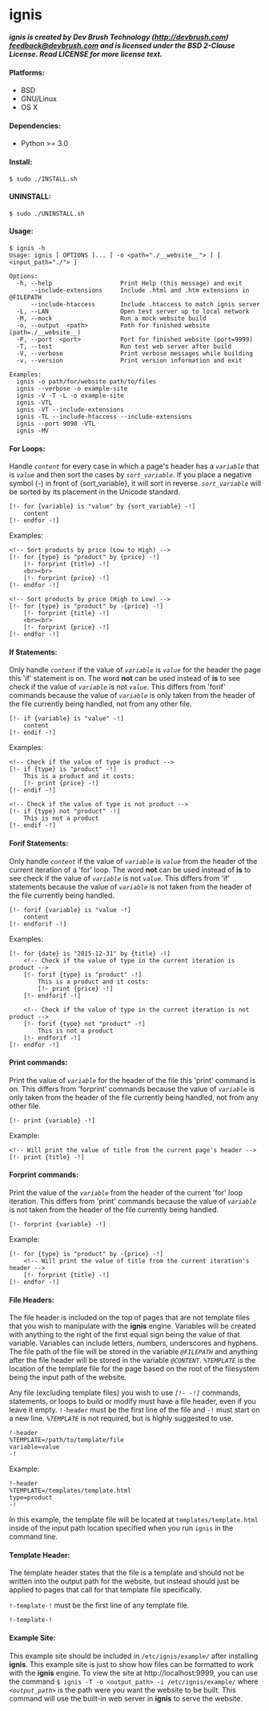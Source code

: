 # ignis

**_ignis is created by Dev Brush Technology (http://devbrush.com) <feedback@devbrush.com> and is licensed under the BSD 2-Clause License.  Read LICENSE for more license text._**

#### Platforms:
- BSD
- GNU/Linux
- OS X

#### Dependencies:
- Python >= 3.0

#### Install:
    $ sudo ./INSTALL.sh

#### UNINSTALL:
    $ sudo ./UNINSTALL.sh

#### Usage:
    $ ignis -h
    Usage: ignis [ OPTIONS ]... [ -o <path="./__website__"> ] [ <input_path="./"> ]

    Options:
      -h, --help                   Print Help (this message) and exit
          --include-extensions     Include .html and .htm extensions in @FILEPATH
          --include-htaccess       Include .htaccess to match ignis server
      -L, --LAN                    Open test server up to local network
      -M, --mock                   Run a mock website build
      -o, --output  <path>         Path for finished website (path=./__website__)
      -P, --port  <port>           Port for finished website (port=9999)
      -T, --test                   Run test web server after build
      -V, --verbose                Print verbose messages while building
      -v, --version                Print version information and exit

    Examples:
      ignis -o path/for/website path/to/files
      ignis --verbose -o example-site
      ignis -V -T -L -o example-site
      ignis -VTL
      ignis -VT --include-extensions
      ignis -TL --include-htaccess --include-extensions
      ignis --port 9090 -VTL
      ignis -MV

#### For Loops:

Handle *`content`* for every case in which a page's header has a *`variable`* that is *`value`* and then sort the cases by *`sort_variable`*.  If you place a negative symbol (-) in front of {sort_variable}, it will sort in reverse.  *`sort_variable`* will be sorted by its placement in the Unicode standard.

    [!- for {variable} is "value" by {sort_variable} -!]
		content
    [!- endfor -!]

Examples:

	<!-- Sort products by price (Low to High) -->
	[!- for {type} is "product" by {price} -!]
		[!- forprint {title} -!]
        <br><br>
        [!- forprint {price} -!]
	[!- endfor -!]

	<!-- Sort products by price (High to Low) -->
	[!- for {type} is "product" by -{price} -!]
		[!- forprint {title} -!]
        <br><br>
        [!- forprint {price} -!]
	[!- endfor -!]

#### If Statements:

Only handle *`content`* if the value of *`variable`* is *`value`* for the header the page this 'if' statement is on.  The word **not** can be used instead of **is** to see check if the value of *`variable`* is not *`value`*.  This differs from 'forif' commands because the value of *`variable`* is only taken from the header of the file currently being handled, not from any other file.

    [!- if {variable} is "value" -!]
		content
    [!- endif -!]

Examples:

	<!-- Check if the value of type is product -->
	[!- if {type} is "product" -!]
		This is a product and it costs:
        [!- print {price} -!]
	[!- endif -!]

	<!-- Check if the value of type is not product -->
	[!- if {type} not "product" -!]
		This is not a product
	[!- endif -!]

#### Forif Statements:

Only handle *`content`* if the value of *`variable`* is *`value`* from the header of the current iteration of a 'for' loop.  The word **not** can be used instead of **is** to see check if the value of *`variable`* is not *`value`*.  This differs from 'if' statements because the value of *`variable`* is not taken from the header of the file currently being handled.

    [!- forif {variable} is "value -!]
		content
    [!- endforif -!]

Examples:

	[!- for {date} is "2015-12-31" by {title} -!]
		<!-- Check if the value of type in the current iteration is product -->
		[!- forif {type} is "product" -!]
			This is a product and it costs:
    	    [!- print {price} -!]
		[!- endforif -!]

		<!-- Check if the value of type in the current iteration is not product -->
		[!- forif {type} not "product" -!]
			This is not a product
		[!- endforif -!]
    [!- endfor -!]

#### Print commands:

Print the value of *`variable`* for the header of the file this 'print' command is on.  This differs from 'forprint' commands because the value of *`variable`* is only taken from the header of the file currently being handled, not from any other file.

    [!- print {variable} -!]

Example:

	<!-- Will print the value of title from the current page's header -->
	[!- print {title} -!]

#### Forprint commands:

Print the value of the *`variable`* from the header of the current 'for' loop iteration.  This differs from 'print' commands because the value of *`variable`* is not taken from the header of the file currently being handled.

	[!- forprint {variable} -!]

Example:

	[!- for {type} is "product" by -{price} -!]
		<!-- Will print the value of title from the current iteration's header -->
    	[!- forprint {title} -!]
	[!- endfor -!]

#### File Headers:

The file header is included on the top of pages that are not template files that you wish to manipulate with the **ignis** engine.  Variables will be created with anything to the right of the first equal sign being the value of that variable.  Variables can include letters, numbers, underscores and hyphens.  The file path of the file will be stored in the variable *`@FILEPATH`* and anything after the file header will be stored in the variable *`@CONTENT`*.  *`%TEMPLATE`* is the location of the template file for the page based on the root of the filesystem being the input path of the website.

Any file (excluding template files) you wish to use *`[!- -!]`* commands, statements, or loops to build or modify must have a file header, even if you leave it empty.  `!-header` must be the first line of the file and `-!` must start on a new line.  *`%TEMPLATE`* is not required, but is highly suggested to use.

	!-header
	%TEMPLATE=/path/to/template/file
	variable=value
	-!

Example:

	!-header
    %TEMPLATE=/templates/template.html
    type=product
    -!

In this example, the template file will be located at `templates/template.html` inside of the input path location specified when you run `ignis` in the command line.

#### Template Header:

The template header states that the file is a template and should not be written into the output path for the website, but instead should just be applied to pages that call for that template file specifically.

`!-template-!` must be the first line of any template file.

	!-template-!

#### Example Site:

This example site should be included in `/etc/ignis/example/` after installing **ignis**.  This example site is just to show how files can be formatted to work with the **ignis** engine.  To view the site at http://localhost:9999, you can use the command `$ ignis -T -o <output_path> -i /etc/ignis/example/` where *`<output_path>`* is the path were you want the website to be built.  This command will use the built-in web server in **ignis** to serve the website.